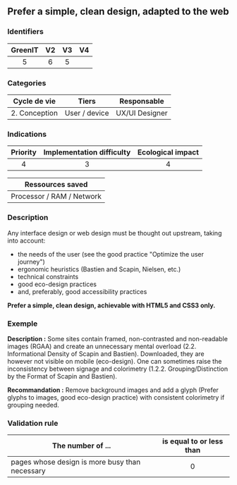 ## Prefer a simple, clean design, adapted to the web

### Identifiers

| GreenIT |  V2  |  V3  |  V4  |
|:-------:|:----:|:----:|:----:|
|  5    | 6  | 5  |      |

### Categories

| Cycle de vie  |     Tiers     |  Responsable   |
|:-------------:|:-------------:|:--------------:|
| 2. Conception | User / device | UX/UI Designer |

### Indications

| Priority | Implementation difficulty | Ecological impact |
|:--------:|:-------------------------:|:-----------------:|
|    4     |            3              |        4          |

|     Ressources saved      |
|:-------------------------:|
| Processor / RAM / Network |

### Description

Any interface design or web design must be thought out upstream, taking into account:
- the needs of the user (see the good practice "Optimize the user journey")
- ergonomic heuristics (Bastien and Scapin, Nielsen, etc.)
- technical constraints
- good eco-design practices
- and, preferably, good accessibility practices

**Prefer a simple, clean design, achievable with HTML5 and CSS3 only.**

### Exemple

**Description :** Some sites contain framed, non-contrasted and non-readable images (RGAA) and create an unnecessary
mental overload (2.2. Informational Density of Scapin and Bastien). Downloaded, they are however not visible on mobile
(eco-design). One can sometimes raise the inconsistency between signage and colorimetry (1.2.2. Grouping/Distinction 
by the Format of Scapin and Bastien).

**Recommandation :** Remove background images and add a glyph (Prefer glyphs to images, good eco-design practice) with
consistent colorimetry if grouping needed.

### Validation rule

| The number of ...                                | is equal to or less than |  
|--------------------------------------------------|:--------------------:|
| pages whose design is more busy than necessary   |          0           |
